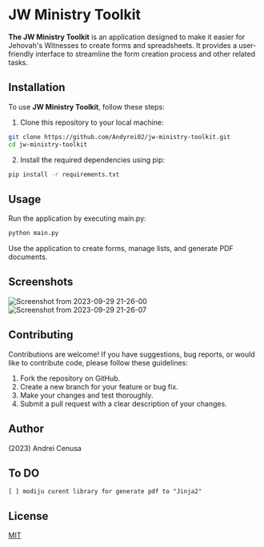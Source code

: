# JW Ministry Toolkit

**The JW Ministry Toolkit** is an application designed to make it easier for Jehovah's Witnesses to create forms and spreadsheets. It provides a user-friendly interface to streamline the form creation process and other related tasks.

## Installation

To use **JW Ministry Toolkit**, follow these steps:

1. Clone this repository to your local machine:
```bash
git clone https://github.com/Andyrei02/jw-ministry-toolkit.git
cd jw-ministry-toolkit

```
2. Install the required dependencies using pip:
```bash
pip install -r requirements.txt
```

## Usage

Run the application by executing main.py:

```bash
python main.py
```
Use the application to create forms, manage lists, and generate PDF documents.

## Screenshots
![Screenshot from 2023-09-29 21-26-00](https://github.com/Andyrei02/jw-ministry-toolkit/assets/69972869/71a255be-02e4-4f9a-a71b-074c191adfc7)
![Screenshot from 2023-09-29 21-26-07](https://github.com/Andyrei02/jw-ministry-toolkit/assets/69972869/a8a1cdb8-7141-4827-a441-04823a4275a9)



## Contributing

Contributions are welcome! If you have suggestions, bug reports, or would like to contribute code, please follow these guidelines:

1.    Fork the repository on GitHub.
2.    Create a new branch for your feature or bug fix.
3.    Make your changes and test thoroughly.
4.    Submit a pull request with a clear description of your changes.

## Author

(2023) Andrei Cenusa

## To DO
    [ ] modiju curent library for generate pdf to "Jinja2"

## License

[MIT](https://choosealicense.com/licenses/mit/)

